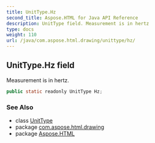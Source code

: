 ```yaml
---
title: UnitType.Hz
second_title: Aspose.HTML for Java API Reference
description: UnitType field. Measurement is in hertz
type: docs
weight: 110
url: /java/com.aspose.html.drawing/unittype/hz/
---
```

## UnitType.Hz field

Measurement is in hertz.

```java
public static readonly UnitType Hz;
```

### See Also

* class [UnitType](../)
* package [com.aspose.html.drawing](../../unittype/)
* package [Aspose.HTML](../../../)

